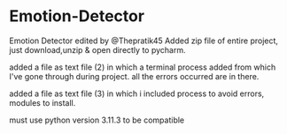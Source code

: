 # Emotion-Detector
Emotion Detector edited by @Thepratik45
Added zip file of entire project, just download,unzip & open directly to pycharm.

added a file as text file (2) in which a terminal process added from which I've gone through during project. all the errors occurred are in there.

added a file as text file (3) in which i included process to avoid errors, modules to install.

must use python version 3.11.3 to be compatible 
